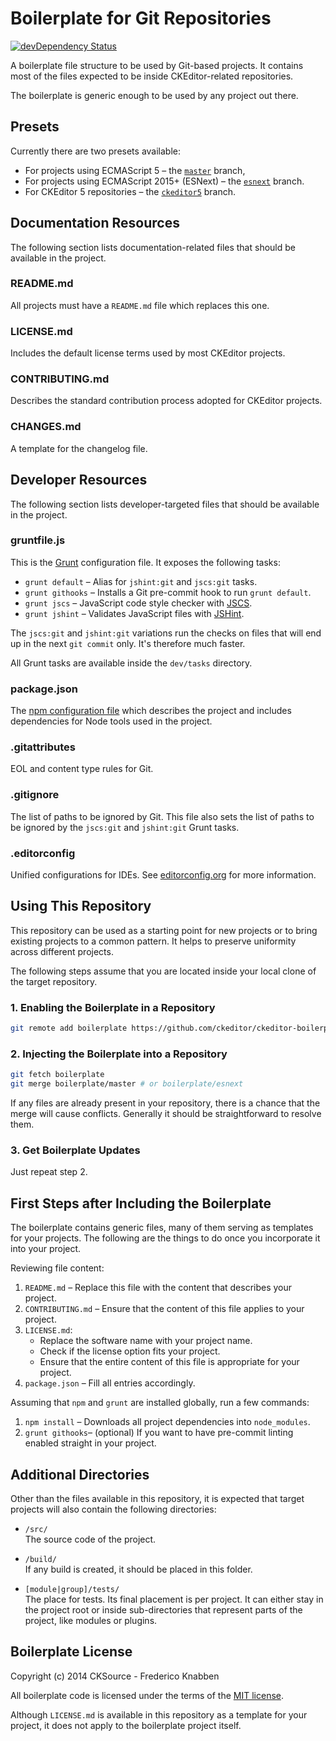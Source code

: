 Boilerplate for Git Repositories
================================

[![devDependency Status](https://david-dm.org/ckeditor/ckeditor-boilerplate/dev-status.svg)](https://david-dm.org/ckeditor/ckeditor-boilerplate#info=devDependencies)

A boilerplate file structure to be used by Git-based projects. It contains most of the files expected to be inside
CKEditor-related repositories.

The boilerplate is generic enough to be used by any project out there.

## Presets

Currently there are two presets available:

 * For projects using ECMAScript 5 &ndash; the [`master`](https://github.com/ckeditor/ckeditor-boilerplate/tree/master) branch,
 * For projects using ECMAScript 2015+ (ESNext) &ndash; the [`esnext`](https://github.com/ckeditor/ckeditor-boilerplate/tree/esnext) branch.
 * For CKEditor 5 repositories &ndash; the [`ckeditor5`](https://github.com/ckeditor/ckeditor-boilerplate/tree/ckeditor5) branch.

## Documentation Resources

The following section lists documentation-related files that should be available in the project.

### README.md

All projects must have a `README.md` file which replaces this one.

### LICENSE.md

Includes the default license terms used by most CKEditor projects.

### CONTRIBUTING.md

Describes the standard contribution process adopted for CKEditor projects.

### CHANGES.md

A template for the changelog file.

## Developer Resources

The following section lists developer-targeted files that should be available in the project.

### gruntfile.js

This is the [Grunt](http://gruntjs.com/) configuration file. It exposes the following tasks:

 * `grunt default` &ndash; Alias for `jshint:git` and `jscs:git` tasks.
 * `grunt githooks` &ndash;  Installs a Git pre-commit hook to run `grunt default`.
 * `grunt jscs` &ndash; JavaScript code style checker with [JSCS](https://github.com/jscs-dev/node-jscs).
 * `grunt jshint` &ndash; Validates JavaScript files with [JSHint](https://github.com/jshint/jshint).

The `jscs:git` and `jshint:git` variations run the checks on files that will end up in the next `git commit` only. It's
therefore much faster.

All Grunt tasks are available inside the `dev/tasks` directory.

### package.json

The [npm configuration file](https://www.npmjs.org/doc/files/package.json.html) which describes the project and
includes dependencies for Node tools used in the project.

### .gitattributes

EOL and content type rules for Git.

### .gitignore

The list of paths to be ignored by Git. This file also sets the list of paths to be ignored by the `jscs:git` and `jshint:git`
Grunt tasks.

### .editorconfig

Unified configurations for IDEs. See
[editorconfig.org](http://editorconfig.org/) for more information.

## Using This Repository

This repository can be used as a starting point for new projects or to bring existing projects to a common pattern. It
helps to preserve uniformity across different projects.

The following steps assume that you are located inside your local clone of the target repository.

### 1. Enabling the Boilerplate in a Repository

```bash
git remote add boilerplate https://github.com/ckeditor/ckeditor-boilerplate.git
```

### 2. Injecting the Boilerplate into a Repository

```bash
git fetch boilerplate
git merge boilerplate/master # or boilerplate/esnext
```

If any files are already present in your repository, there is a chance that the merge will cause conflicts. Generally it should
be straightforward to resolve them.

### 3. Get Boilerplate Updates

Just repeat step 2.

## First Steps after Including the Boilerplate

The boilerplate contains generic files, many of them serving as templates for your projects. The following are the
things to do once you incorporate it into your project.

Reviewing file content:

1. `README.md` &ndash; Replace this file with the content that describes your project.
2. `CONTRIBUTING.md` &ndash; Ensure that the content of this file applies to your project.
3. `LICENSE.md`:
   * Replace the software name with your project name.
   * Check if the license option fits your project.
   * Ensure that the entire content of this file is appropriate for your project.
4. `package.json` &ndash; Fill all entries accordingly.

Assuming that `npm` and `grunt` are installed globally, run a few commands:

1. `npm install` &ndash; Downloads all project dependencies into `node_modules`.
2. `grunt githooks`&ndash; (optional) If you want to have pre-commit linting enabled straight in your project.

## Additional Directories

Other than the files available in this repository, it is expected that target projects will also contain the following directories:

* `/src/`<br>
  The source code of the project.

* `/build/`<br>
  If any build is created, it should be placed in this folder.

* `[module|group]/tests/`<br>
  The place for tests. Its final placement is per project. It can either stay in the project root or inside sub-directories that represent parts of the project, like modules or plugins.

## Boilerplate License

Copyright (c) 2014 CKSource - Frederico Knabben

All boilerplate code is licensed under the terms of the [MIT license](http://opensource.org/licenses/MIT).

Although `LICENSE.md` is available in this repository as a template for your project, it does not apply to the
boilerplate project itself.

